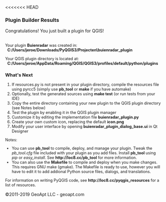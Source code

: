 <<<<<<< HEAD
<html>
<body>
<h3>Plugin Builder Results</h3>

Congratulations! You just built a plugin for QGIS!<br/><br />

<div id='help' style='font-size:.9em;'>
Your plugin <b>Buienradar</b> was created in:<br>
&nbsp;&nbsp;<b>C:/Users/jeroe/Downloads/PyQGIS3/Projecten\buienradar_plugin</b>
<p>
Your QGIS plugin directory is located at:<br>
&nbsp;&nbsp;<b>C:/Users/jeroe/AppData/Roaming/QGIS/QGIS3/profiles/default/python/plugins</b>
<p>
<h3>What's Next</h3>
<ol>
    <li>If resources.py is not present in your plugin directory, compile the resources file using pyrcc5 (simply use <b>pb_tool</b> or <b>make</b> if you have automake)
    <li>Optionally, test the generated sources using <b>make test</b> (or run tests from your IDE)
    <li>Copy the entire directory containing your new plugin to the QGIS plugin directory (see Notes below)
    <li>Test the plugin by enabling it in the QGIS plugin manager
    <li>Customize it by editing the implementation file <b>buienradar_plugin.py</b>
    <li>Create your own custom icon, replacing the default <b>icon.png</b>
    <li>Modify your user interface by opening <b>buienradar_plugin_dialog_base.ui</b> in Qt Designer
</ol>
Notes:
<ul>
    <li>You can use <b>pb_tool</b> to compile, deploy, and manage your plugin. Tweak the <i>pb_tool.cfg</i> file included with your plugin as you add files. Install <b>pb_tool</b> using 
        <i>pip</i> or <i>easy_install</i>. See <b>http://loc8.cc/pb_tool</b> for more information.
    <li>You can also use the <b>Makefile</b> to compile and deploy when you
        make changes. This requires GNU make (gmake). The Makefile is ready to use, however you 
        will have to edit it to add addional Python source files, dialogs, and translations.
</ul>
</div>
<div style='font-size:.9em;'>
<p>
For information on writing PyQGIS code, see <b>http://loc8.cc/pyqgis_resources</b> for a list of resources.
</p>
</div>
<p>
&copy;2011-2019 GeoApt LLC - geoapt.com 
</p>
</body>
</html>